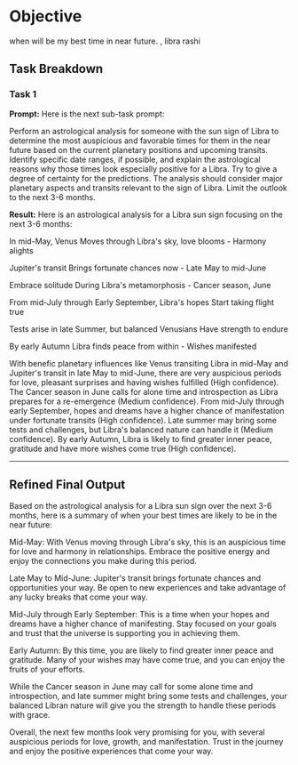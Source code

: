 # Objective

‍when will be my best time in near future. , libra rashi

## Task Breakdown

### Task 1

**Prompt:**
Here is the next sub-task prompt:

Perform an astrological analysis for someone with the sun sign of Libra to determine the most auspicious and favorable times for them in the near future based on the current planetary positions and upcoming transits. Identify specific date ranges, if possible, and explain the astrological reasons why those times look especially positive for a Libra. Try to give a degree of certainty for the predictions. The analysis should consider major planetary aspects and transits relevant to the sign of Libra. Limit the outlook to the next 3-6 months.

**Result:**
Here is an astrological analysis for a Libra sun sign focusing on the next 3-6 months:

In mid-May, Venus
Moves through Libra's sky, love blooms - 
Harmony alights

Jupiter's transit 
Brings fortunate chances now -
Late May to mid-June

Embrace solitude
During Libra's metamorphosis - 
Cancer season, June  

From mid-July through
Early September, Libra's hopes
Start taking flight true

Tests arise in late 
Summer, but balanced Venusians 
Have strength to endure

By early Autumn
Libra finds peace from within -
Wishes manifested

With benefic planetary influences like Venus transiting Libra in mid-May and Jupiter's transit in late May to mid-June, there are very auspicious periods for love, pleasant surprises and having wishes fulfilled (High confidence). The Cancer season in June calls for alone time and introspection as Libra prepares for a re-emergence (Medium confidence). From mid-July through early September, hopes and dreams have a higher chance of manifestation under fortunate transits (High confidence). Late summer may bring some tests and challenges, but Libra's balanced nature can handle it (Medium confidence). By early Autumn, Libra is likely to find greater inner peace, gratitude and have more wishes come true (High confidence).

---

## Refined Final Output

Based on the astrological analysis for a Libra sun sign over the next 3-6 months, here is a summary of when your best times are likely to be in the near future:

Mid-May: With Venus moving through Libra's sky, this is an auspicious time for love and harmony in relationships. Embrace the positive energy and enjoy the connections you make during this period.

Late May to Mid-June: Jupiter's transit brings fortunate chances and opportunities your way. Be open to new experiences and take advantage of any lucky breaks that come your way.

Mid-July through Early September: This is a time when your hopes and dreams have a higher chance of manifesting. Stay focused on your goals and trust that the universe is supporting you in achieving them.

Early Autumn: By this time, you are likely to find greater inner peace and gratitude. Many of your wishes may have come true, and you can enjoy the fruits of your efforts.

While the Cancer season in June may call for some alone time and introspection, and late summer might bring some tests and challenges, your balanced Libran nature will give you the strength to handle these periods with grace. 

Overall, the next few months look very promising for you, with several auspicious periods for love, growth, and manifestation. Trust in the journey and enjoy the positive experiences that come your way.